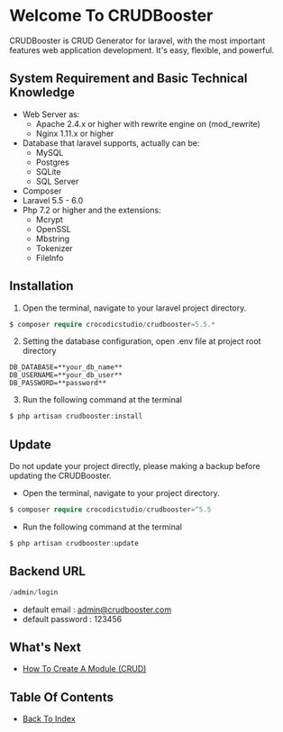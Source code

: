 # Welcome To CRUDBooster

CRUDBooster is CRUD Generator for laravel, with the most important features web application development. It's easy, flexible, and powerful.

## System Requirement and Basic Technical Knowledge
- Web Server as:
  - Apache 2.4.x or higher with rewrite engine on (mod_rewrite)  
  - Nginx 1.11.x or higher
- Database that laravel supports, actually can be:
  - MySQL
  - Postgres
  - SQLite
  - SQL Server
- Composer
- Laravel 5.5 - 6.0
- Php 7.2 or higher and the extensions:
  - Mcrypt
  - OpenSSL
  - Mbstring
  - Tokenizer
  - FileInfo

## Installation
1. Open the terminal, navigate to your laravel project directory.
```php
$ composer require crocodicstudio/crudbooster=5.5.*
```

2. Setting the database configuration, open .env file at project root directory
```
DB_DATABASE=**your_db_name**
DB_USERNAME=**your_db_user**
DB_PASSWORD=**password**
```

3. Run the following command at the terminal
```php
$ php artisan crudbooster:install
```

## Update
Do not update your project directly, please making a backup before updating the CRUDBooster.
- Open the terminal, navigate to your project directory.
```php
$ composer require crocodicstudio/crudbooster=^5.5
```
- Run the following command at the terminal
```php
$ php artisan crudbooster:update
```

## Backend URL
```php
/admin/login
```
- default email : admin@crudbooster.com
- default password : 123456

## What's Next
- [How To Create A Module (CRUD)](./how-to-create-module.md)

## Table Of Contents
- [Back To Index](./index.md)
